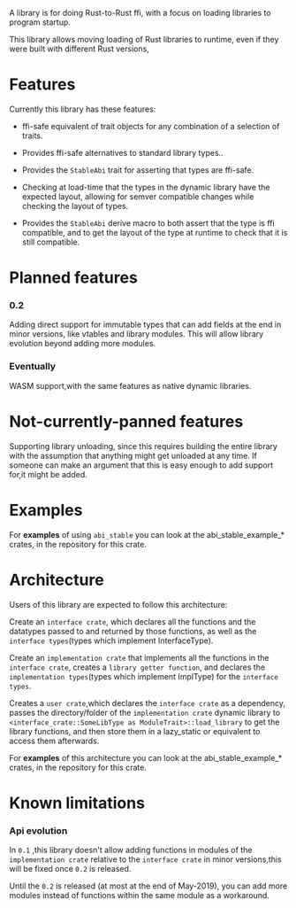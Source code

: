 A library is for doing Rust-to-Rust ffi,
with a focus on loading libraries to program startup.

This library allows moving loading of Rust libraries to runtime,
even if they were built with different Rust versions,


# Features

Currently this library has these features:

- ffi-safe equivalent of trait objects for any combination of a selection of traits.

- Provides ffi-safe alternatives to standard library types..

- Provides the `StableAbi` trait for asserting that types are ffi-safe.

- Checking at load-time that the types in the dynamic library have the expected layout,
    allowing for semver compatible changes while checking the layout of types.

- Provides the `StableAbi` derive macro to both assert that the type is ffi compatible,
    and to get the layout of the type at runtime to check that it is still compatible.

# Planned features

### 0.2

Adding direct support for immutable types that can add fields at the end in minor versions,
like vtables and library modules.
This will allow library evolution beyond adding more modules.

### Eventually

WASM support,with the same features as native dynamic libraries.


# Not-currently-panned features

Supporting library unloading,
since this requires building the entire library with the assumption that anything 
might get unloaded at any time.
If someone can make an argument that this is easy enough to add support for,it might be added.

# Examples

For **examples** of using `abi_stable` you can look at the abi_stable_example_* crates,
in the repository for this crate.

# Architecture


Users of this library are expected to follow this architecture:

Create an `interface crate`,
which declares all the functions and the datatypes passed to and returned by those functions,
as well as the `interface types`(types which implement InterfaceType).

Create an `implementation crate` that implements all the functions in the `interface crate`,
creates a `library getter function`,
and declares the `implementation types`(types which implement ImplType) for the `interface types`.

Creates a `user crate`,which declares the `interface crate` as a dependency,
passes the directory/folder of the `implementation crate` dynamic library to 
`<interface_crate::SomeLibType as ModuleTrait>::load_library` to get the library functions,
and then store them in a lazy_static or equivalent to access them afterwards.

For **examples** of this architecture you can look at the abi_stable_example_* crates,
in the repository for this crate.

# Known limitations

### Api evolution

In `0.1` ,this library doesn't allow adding functions in modules of the `implementation crate`
relative to the `interface crate` in minor versions,this will be fixed once `0.2` is released.

Until the `0.2` is released (at most at the end of May-2019),
you can add more modules instead of functions within the same module as a workaround.
